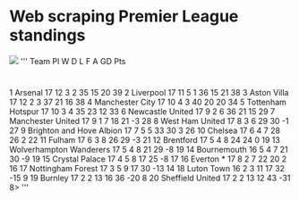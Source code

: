 # Web scraping Premier League standings
![](https://th.bing.com/th/id/R.bfc962d7d6eff25ceb025efc6d0640fa?rik=x6k36Ivuzu9Aeg&riu=http%3a%2f%2fstatic.independent.co.uk%2fs3fs-public%2fthumbnails%2fimage%2f2016%2f02%2f09%2f09%2fpremier-league.jpg&ehk=pnzBmwZPw%2fLw%2bdp7J7NlDjjaRVIVUnWxvClQ0wcOddQ%3d&risl=&pid=ImgRaw&r=0)
'''
Team  Pl   W  D   L   F   A   GD Pts
#                                                           
1                    Arsenal  17  12  3   2  35  15   20  39
2                  Liverpool  17  11  5   1  36  15   21  38
3                Aston Villa  17  12  2   3  37  21   16  38
4            Manchester City  17  10  4   3  40  20   20  34
5          Tottenham Hotspur  17  10  3   4  35  23   12  33
6           Newcastle United  17   9  2   6  36  21   15  29
7          Manchester United  17   9  1   7  18  21   -3  28
8            West Ham United  17   8  3   6  29  30   -1  27
9   Brighton and Hove Albion  17   7  5   5  33  30    3  26
10                   Chelsea  17   6  4   7  28  26    2  22
11                    Fulham  17   6  3   8  26  29   -3  21
12                 Brentford  17   5  4   8  24  24    0  19
13   Wolverhampton Wanderers  17   5  4   8  21  29   -8  19
14               Bournemouth  16   5  4   7  21  30   -9  19
15            Crystal Palace  17   4  5   8  17  25   -8  17
16                 Everton *  17   8  2   7  22  20    2  16
17         Nottingham Forest  17   3  5   9  17  30  -13  14
18                Luton Town  16   2  3  11  17  32  -15   9
19                   Burnley  17   2  2  13  16  36  -20   8
20          Sheffield United  17   2  2  13  12  43  -31   8>
'''
